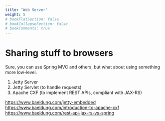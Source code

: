 ```yaml
---
title: "Web Server"
weight: 5
# bookFlatSection: false
# bookCollapseSection: false
# bookComments: true
---
```

# Sharing stuff to browsers
Sure, you can use Spring MVC and others, but what about using something more low-level.
1. Jetty Server
2. Jetty Servlet (to handle requests)
3. Apache CXF (to implement REST APIs, compliant with JAX-RS)

https://www.baeldung.com/jetty-embedded
https://www.baeldung.com/introduction-to-apache-cxf
https://www.baeldung.com/rest-api-jax-rs-vs-spring